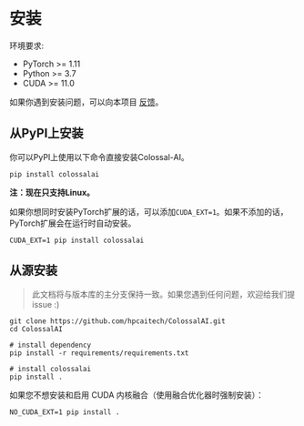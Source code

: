 # 安装

环境要求:

- PyTorch >= 1.11
- Python >= 3.7
- CUDA >= 11.0

如果你遇到安装问题，可以向本项目 [反馈](https://github.com/hpcaitech/ColossalAI/issues/new/choose)。

## 从PyPI上安装

你可以PyPI上使用以下命令直接安装Colossal-AI。

```shell
pip install colossalai
```

**注：现在只支持Linux。**

如果你想同时安装PyTorch扩展的话，可以添加`CUDA_EXT=1`。如果不添加的话，PyTorch扩展会在运行时自动安装。

```shell
CUDA_EXT=1 pip install colossalai
```

## 从源安装

> 此文档将与版本库的主分支保持一致。如果您遇到任何问题，欢迎给我们提 issue :)

```shell
git clone https://github.com/hpcaitech/ColossalAI.git
cd ColossalAI

# install dependency
pip install -r requirements/requirements.txt

# install colossalai
pip install .
```

如果您不想安装和启用 CUDA 内核融合（使用融合优化器时强制安装）：

```shell
NO_CUDA_EXT=1 pip install .
```

<!-- doc-test-command: echo "installation.md does not need test" -->
